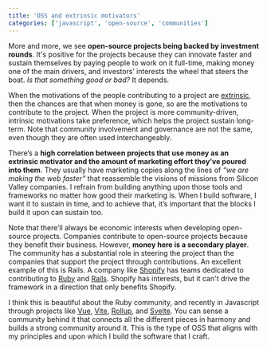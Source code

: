 ```yaml
---
title: 'OSS and extrinsic motivators'
categories: ['javascript', 'open-source', 'communities']
---
```


More and more,
we see **open-source projects being backed by investment rounds**. It's positive for the projects because they can innovate faster and sustain themselves by paying people to work on it full-time, making money one of the main drivers, and investors’ interests the wheel that steers the boat.
_Is that something good or bad?_ It depends.

When the motivations of the people contributing to a project are [extrinsic](https://en.wikipedia.org/wiki/Motivation#Incentive_theories:_intrinsic_and_extrinsic_motivation), then the chances are that when money is gone, so are the motivations to contribute to the project. When the project is more community-driven, intrinsic motivations take preference, which helps the project sustain long-term. Note that community involvement and governance are not the same, even though they are often used interchangeably.

There’s a **high correlation between projects that use money as an extrinsic motivator and the amount of marketing effort they’ve poured into them**. They usually have marketing copies along the lines of _“we are making the web faster”_ that reassemble the visions of missions from Silicon Valley companies. I refrain from building anything upon those tools and frameworks no matter how good their marketing is. When I build software, I want it to sustain in time, and to achieve that, it’s important that the blocks I build it upon can sustain too.

Note that there’ll always be economic interests when developing open-source projects. Companies contribute to open-source projects because they benefit their business. However, **money here is a secondary player**. The community has a substantial role in steering the project than the companies that support the project through contributions.
An excellent example of this is Rails.
A company like [Shopify](https://shopify.com) has teams dedicated to contributing to [Ruby](https://www.ruby-lang.org/en/) and [Rails](https://rubyonrails.org/).
Shopify has interests, but it can't drive the framework in a direction that only benefits Shopify.

I think this is beautiful about the Ruby community,
and recently in Javascript through projects like [Vue](https://vuejs.org/), [Vite](https://vitejs.dev/), [Rollup](https://rollupjs.org/), and [Svelte](https://svelte.dev/).
You can sense a community behind it that connects all the different pieces in harmony and builds a strong community around it.
This is the type of OSS that aligns with my principles and upon which I build the software that I craft.
